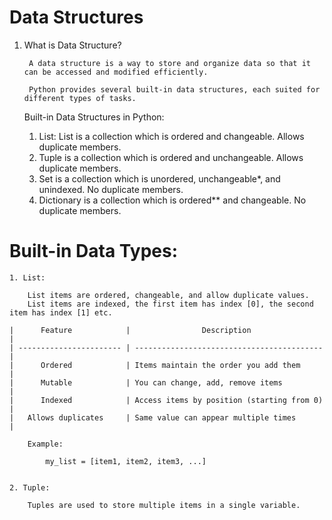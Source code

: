 # Data Structures

1. What is Data Structure?

        A data structure is a way to store and organize data so that it can be accessed and modified efficiently.

        Python provides several built-in data structures, each suited for different types of tasks.

    Built-in Data Structures in Python:

    1. List: List is a collection which is ordered and changeable. Allows duplicate members.  
    2. Tuple is a collection which is ordered and unchangeable. Allows duplicate members.
    3. Set is a collection which is unordered, unchangeable*, and unindexed. No duplicate members.
    4. Dictionary is a collection which is ordered** and changeable. No duplicate members. 

# Built-in Data Types:

    1. List:

        List items are ordered, changeable, and allow duplicate values.
        List items are indexed, the first item has index [0], the second item has index [1] etc.

    |      Feature            |                Description                 |
    | ----------------------- | ------------------------------------------ |
    |      Ordered            | Items maintain the order you add them      |
    |      Mutable            | You can change, add, remove items          |
    |      Indexed            | Access items by position (starting from 0) |
    |   Allows duplicates     | Same value can appear multiple times       |

        Example:

            my_list = [item1, item2, item3, ...]


    2. Tuple: 

        Tuples are used to store multiple items in a single variable.